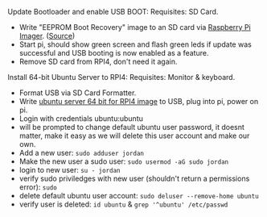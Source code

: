 Update Bootloader and enable USB BOOT:
Requisites: SD Card.
- Write "EEPROM Boot Recovery" image to an SD card via [Raspberry Pi Imager](https://www.raspberrypi.org/software/). ([Source](https://webtechie.be/post/2020-09-29-64bit-raspbianos-on-raspberrypi4-with-usbboot/))
- Start pi, should show green screen and flash green leds if update was successful and USB booting is now enabled as a feature.
- Remove SD card from RPI4, don't need it again.

Install 64-bit Ubuntu Server to RPI4:
Requisites: Monitor & keyboard.
- Format USB via SD Card Formatter.
- Write [ubuntu server 64 bit for RPI4 image](https://www.raspberrypi.org/forums/viewtopic.php?t=278791) to USB, plug into pi, power on pi.
- Login with credentials ubuntu:ubuntu 
- will be prompted to change default ubuntu user password, it doesnt matter, make it easy as we will delete this user account and make our own.
- Add a new user: `sudo adduser jordan`
- Make the new user a sudo user: `sudo usermod -aG sudo jordan`
- login to new user: `su - jordan`
- verify sudo priviledges with new user (shouldn't return a permissions error): `sudo`
- delete default ubuntu user account: `sudo deluser --remove-home ubuntu`
- verify user is deleted: `id ubuntu` & `grep '^ubuntu' /etc/passwd`
